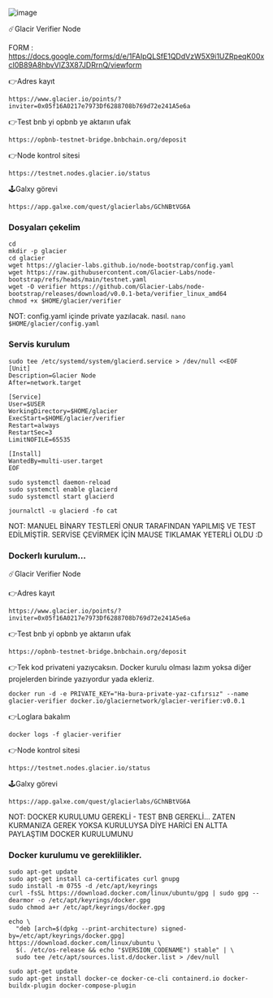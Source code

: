 

![image](https://github.com/user-attachments/assets/5c22af91-0609-4738-88df-44a924caf2c8)

☄️Glacir Verifier Node

FORM : https://docs.google.com/forms/d/e/1FAIpQLSfE1QDdVzW5X9i1UZRpeqK00xcI0B89A8hbvVlZ3X87JDRrnQ/viewform

👉Adres kayıt
```
https://www.glacier.io/points/?inviter=0x05f16A0217e7973Df6288708b769d72e241A5e6a
```
👉Test bnb yi opbnb ye aktarıın ufak
```
https://opbnb-testnet-bridge.bnbchain.org/deposit
```
👉Node kontrol sitesi
```
https://testnet.nodes.glacier.io/status
```
🕹Galxy görevi
```
https://app.galxe.com/quest/glacierlabs/GChNBtVG6A
```
### Dosyaları çekelim
```
cd
mkdir -p glacier
cd glacier
wget https://glacier-labs.github.io/node-bootstrap/config.yaml
wget https://raw.githubusercontent.com/Glacier-Labs/node-bootstrap/refs/heads/main/testnet.yaml
wget -O verifier https://github.com/Glacier-Labs/node-bootstrap/releases/download/v0.0.1-beta/verifier_linux_amd64
chmod +x $HOME/glacier/verifier
```
NOT: config.yaml içinde private yazılacak. nasıl.  `nano $HOME/glacier/config.yaml`
### Servis kurulum
```
sudo tee /etc/systemd/system/glacierd.service > /dev/null <<EOF
[Unit]
Description=Glacier Node
After=network.target

[Service]
User=$USER
WorkingDirectory=$HOME/glacier
ExecStart=$HOME/glacier/verifier
Restart=always
RestartSec=3
LimitNOFILE=65535

[Install]
WantedBy=multi-user.target
EOF
```
```
sudo systemctl daemon-reload
sudo systemctl enable glacierd
sudo systemctl start glacierd
```
```
journalctl -u glacierd -fo cat
```

NOT: MANUEL BİNARY TESTLERİ ONUR TARAFINDAN YAPILMIŞ VE TEST EDİLMİŞTİR. SERVİSE ÇEVİRMEK İÇİN MAUSE TIKLAMAK YETERLİ OLDU :D

### Dockerlı kurulum...

☄️Glacir Verifier Node

👉Adres kayıt
```
https://www.glacier.io/points/?inviter=0x05f16A0217e7973Df6288708b769d72e241A5e6a
```
👉Test bnb yi opbnb ye aktarıın ufak
```
https://opbnb-testnet-bridge.bnbchain.org/deposit
```
👉Tek kod privateni yazıycaksın. Docker kurulu olması lazım yoksa diğer projelerden birinde yazıyordur yada ekleriz.
```
docker run -d -e PRIVATE_KEY="Ha-bura-private-yaz-cıfırsız" --name glacier-verifier docker.io/glaciernetwork/glacier-verifier:v0.0.1
```
👉Loglara bakalım
```
docker logs -f glacier-verifier
```
👉Node kontrol sitesi
```
https://testnet.nodes.glacier.io/status
```
🕹Galxy görevi
```
https://app.galxe.com/quest/glacierlabs/GChNBtVG6A
```
NOT: DOCKER KURULUMU GEREKLİ - TEST BNB GEREKLİ... ZATEN KURMANIZA GEREK YOKSA KURULUYSA DİYE HARİCİ EN ALTTA PAYLAŞTIM DOCKER KURULUMUNU

### Docker kurulumu ve gereklilikler.
```
sudo apt-get update
sudo apt-get install ca-certificates curl gnupg
sudo install -m 0755 -d /etc/apt/keyrings
curl -fsSL https://download.docker.com/linux/ubuntu/gpg | sudo gpg --dearmor -o /etc/apt/keyrings/docker.gpg
sudo chmod a+r /etc/apt/keyrings/docker.gpg
```
```
echo \
  "deb [arch=$(dpkg --print-architecture) signed-by=/etc/apt/keyrings/docker.gpg] https://download.docker.com/linux/ubuntu \
  $(. /etc/os-release && echo "$VERSION_CODENAME") stable" | \
  sudo tee /etc/apt/sources.list.d/docker.list > /dev/null
```
```
sudo apt-get update
sudo apt-get install docker-ce docker-ce-cli containerd.io docker-buildx-plugin docker-compose-plugin
```


